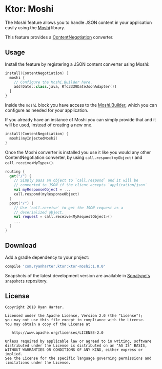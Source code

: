 # Ktor: Moshi

The Moshi feature allows you to handle JSON content in your application easily using the [Moshi](https://github.com/square/moshi/) library.

This feature provides a [ContentNegotiation](http://ktor.io/servers/features/content-negotiation.html) converter.

## Usage

Install the feature by registering a JSON content converter using Moshi:

```kotlin
install(ContentNegotiation) {
  moshi {
    // Configure the Moshi.Builder here.
    add(Date::class.java, Rfc3339DateJsonAdapter())
  }
}
```

Inside the `moshi` block you have access to the [Moshi.Builder](http://square.github.io/moshi/1.x/moshi/com/squareup/moshi/Moshi.Builder.html), which you can configure as needed for your application. 

If you already have an instance of Moshi you can simply provide that and it will be used, instead of creating a new one.

```kotlin
install(ContentNegotiation) {
  moshi(myInjectedMoshi)
}
```

Once the Moshi converter is installed you use it like you would any other ContentNegotiation converter, by using `call.respond(myObject)` and `call.receive<MyType>()`. 

```kotlin
routing {
  get("/") {
    // Simply pass an object to `call.respond` and it will be
    // converted to JSON if the client accepts `application/json`
    val myResponseObject = ...
    call.respond(myResponseObject)
  }
  post("/") {
    // Use `call.receive` to get the JSON request as a
    // deserialized object.
    val request = call.receive<MyRequestObject>()
    ...
  }
}
```

## Download

Add a gradle dependency to your project:

```groovy
compile 'com.ryanharter.ktor:ktor-moshi:1.0.0'
```

Snapshots of the latest development version are available in [Sonatype's `snapshots` repository](https://oss.sonatype.org/content/repositories/snapshots/).

## License

```
Copyright 2018 Ryan Harter.

Licensed under the Apache License, Version 2.0 (the "License");
you may not use this file except in compliance with the License.
You may obtain a copy of the License at

   http://www.apache.org/licenses/LICENSE-2.0

Unless required by applicable law or agreed to in writing, software
distributed under the License is distributed on an "AS IS" BASIS,
WITHOUT WARRANTIES OR CONDITIONS OF ANY KIND, either express or implied.
See the License for the specific language governing permissions and
limitations under the License.
```
